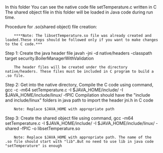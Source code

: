 In this folder You can see the native code file setTemperature.c written in C
The shared object file in this folder will be loaded in Java code during run time.

Procedure for .so(shared object) file creation:

		****Note: The libsetTemperature.so file was already created and loaded.These steps should be followed only if you want to make changes to the C code.***

Step 1: Create the java header file
			javah -jni -d native/headers -classpath target security.BoilerManagerWithValidation
			
		The header files will be created under the directory native/headers. These files must be included in C program to build a .so file.

Step 2: Get into the native directory, Compile the C code using command,
			gcc -c -m64 setTemperature.c -I $JAVA_HOME/include/ -I $JAVA_HOME/include/linux/ -fPIC
		Compilation should have the "include and include/linux" folders in java path to import the header jni.h in C code
		
		Note: Replace $JAVA_HOME with appropriate path

Step 3: Create the shared object file using command,
			gcc -m64 setTemperature.c -I $JAVA_HOME/include/ -I $JAVA_HOME/include/linux/ -shared -fPIC -o libsetTemperature.so
			
		Note: Replace $JAVA_HOME with appropriate path. The name of the .so file should start with "lib".But no need to use lib in java code "setTemperature" is enough
